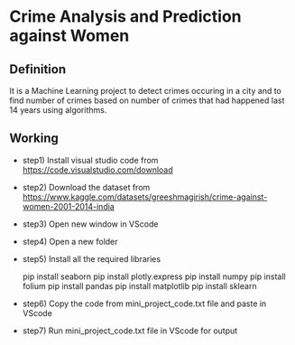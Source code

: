 # Crime Analysis and Prediction against Women
## Definition
It is a Machine Learning project to detect crimes occuring in a city and to find number of crimes based on number of crimes that had happened last 14 years using algorithms.

## Working
- step1) Install visual studio code from https://code.visualstudio.com/download
- step2) Download the dataset from https://www.kaggle.com/datasets/greeshmagirish/crime-against-women-2001-2014-india
- step3) Open new window in VScode
- step4) Open a new folder
- step5) Install all the required libraries
   
   pip install seaborn
   pip install plotly.express
   pip install numpy
   pip install folium
   pip install pandas
   pip install matplotlib
   pip install sklearn
 
- step6) Copy the code from mini_project_code.txt file and paste in VScode
- step7) Run mini_project_code.txt file in VScode for output 
